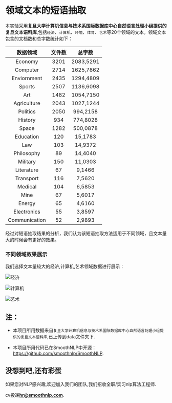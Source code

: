 # 领域文本的短语抽取


本实验采用**复旦大学计算机信息与技术系国际数据库中心自然语言处理小组提供的复旦文本语料库**,包括`经济`、`计算机`、`环境`、`体育`、`艺术`等20个领域的文本。领域文本包含的文档数和总字数统计如下：

|**数据领域**|**文件数**|**总字数**|
| :-:|:---:|:---:|
|Economy|3201|2083,5291|
|Computer|2714|1625,7862|
|Enviornment|2435|1294,4809|
|Sports|2507|1136,6098|
|Art|1482|1054,7150|
|Agriculture|2043|1027,1244|
|Politics|2050|994,2158|
|History|934|774,8028|
|Space|1282|500,0878|
|Education|120|15,1783|
|Law|103|14,9372|
|Philosophy|89|14,4040|
|Military|150|11,0303|
|Literature|67|9,1466|
|Transport|116|7,5620|
|Medical|104|6,5853|
|Mine|67|5,6017|
|Energy|65|4,6160|
|Electronics|55|3,8597|
|Communication|52|2,9893|

经过对短语抽取结果的分析，我们认为该短语抽取方法适用于不同领域，且文本量大的时候会有更好的效果。


  

### 不同领域效果展示

我们选择文本量较大的经济,计算机,艺术领域数据进行展示：

![经济](https://raw.githubusercontent.com/smoothnlp/DomainWords/master/img/经济.png)

![计算机](https://raw.githubusercontent.com/smoothnlp/DomainWords/master/img/计算机.png)

![艺术](https://raw.githubusercontent.com/smoothnlp/DomainWords/master/img/艺术.png)

  

## 注：

* 本项目所用数据来自`复旦大学计算机信息与技术系国际数据库中心自然语言处理小组提供的复旦文本语料库`,已上传到data文件夹下.

* 本项目所用代码已在SmoothNLP中开源：
https://github.com/smoothnlp/SmoothNLP.

  

## 没想到吧,还有彩蛋 
如果您对NLP感兴趣,欢迎加入我们的团队,我们招收全职/实习nlp算法工程师.  

cv投递**hr@smoothnlp.com**.




